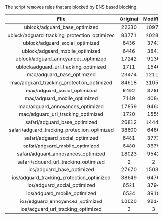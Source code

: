 The script removes rules that are blocked by DNS based blocking.


| File | Original | Modified |
|:----:|:-----:|:-----:|
| ublock/adguard_base_optimized | 22330 | 10979 |
| ublock/adguard_tracking_protection_optimized | 83771 | 20286 |
| ublock/adguard_social_optimized | 6436 | 3741 |
| ublock/adguard_mobile_optimized | 6446 | 3841 |
| ublock/adguard_annoyances_optimized | 17242 | 9136 |
| ublock/adguard_url_tracking_optimized | 1711 | 1546 |
| mac/adguard_base_optimized | 23474 | 12111 |
| mac/adguard_tracking_protection_optimized | 84618 | 21059 |
| mac/adguard_social_optimized | 6492 | 3789 |
| mac/adguard_mobile_optimized | 7149 | 4084 |
| mac/adguard_annoyances_optimized | 17859 | 9463 |
| mac/adguard_url_tracking_optimized | 1720 | 1555 |
| safari/adguard_base_optimized | 26812 | 14440 |
| safari/adguard_tracking_protection_optimized | 38600 | 6466 |
| safari/adguard_social_optimized | 6481 | 3773 |
| safari/adguard_mobile_optimized | 6480 | 3879 |
| safari/adguard_annoyances_optimized | 18023 | 9542 |
| safari/adguard_url_tracking_optimized | 2 | 2 |
| ios/adguard_base_optimized | 27670 | 15030 |
| ios/adguard_tracking_protection_optimized | 38649 | 6476 |
| ios/adguard_social_optimized | 6521 | 3794 |
| ios/adguard_mobile_optimized | 6534 | 3919 |
| ios/adguard_annoyances_optimized | 18820 | 9914 |
| ios/adguard_url_tracking_optimized | 3 | 3 |